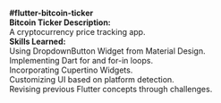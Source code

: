 **#flutter-bitcoin-ticker**<br>
  **Bitcoin Ticker Description:**<br>
  A cryptocurrency price tracking app.<br>
  **Skills Learned:** <br>Using DropdownButton Widget from Material Design.<br>
  Implementing Dart for and for-in loops.<br>
  Incorporating Cupertino Widgets.<br>
  Customizing UI based on platform detection.<br>
Revising previous Flutter concepts through challenges.<br>
